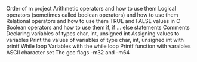 Order of m project
Arithmetic operators and how to use them
Logical operators (sometimes called boolean operators) and how to use them
Relational operators and how to use them
TRUE and FALSE values in C
Boolean operators and how to use them
if, if ... else statements
Comments
Declaring variables of types char, int, unsigned int
Assigning values to variables
Print the values of variables of type char, int, unsigned int with printf
While loop
Variables with the while loop
Printf function with varaibles
ASCII character set
The gcc flags -m32 and -m64
